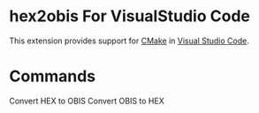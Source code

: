 # hex2obis For VisualStudio Code

This extension provides support for [CMake](http://www.cmake.org/) in [Visual Studio Code](https://code.visualstudio.com/).

# Commands

Convert HEX to OBIS
Convert OBIS to HEX
